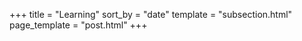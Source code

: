 +++
title = "Learning"
sort_by = "date"
template = "subsection.html"
page_template = "post.html"
+++


